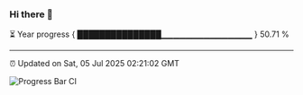 ### Hi there 👋

⏳ Year progress { ███████████████▁▁▁▁▁▁▁▁▁▁▁▁▁▁▁ } 50.71 %

---

⏰ Updated on Sat, 05 Jul 2025 02:21:02 GMT

![Progress Bar CI](https://github.com/IshwaranRudhara/GIT-ACTION/workflows/Progress%20Bar%20CI/badge.svg)
